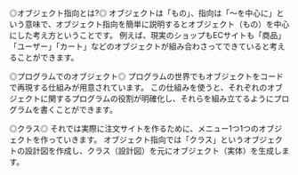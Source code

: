 ◎オブジェクト指向とは?◎
オブジェクトは「もの」、指向は「〜を中心に」という意味で、オブジェクト指向を簡単に説明するとオブジェクト（もの）を中心にした考え方ということです。
例えば、現実のショップもECサイトも「商品」「ユーザー」「カート」などのオブジェクトが組み合わさってできていると考えることができます。

◎プログラムでのオブジェクト◎
プログラムの世界でもオブジェクトをコードで再現する仕組みが用意されています。
この仕組みを使うと、それぞれのオブジェクトに関するプログラムの役割が明確化し、それらを組み立てるようにプログラムを書くことができます。

◎クラス◎
それでは実際に注文サイトを作るために、メニュー1つ1つのオブジェクトを作っていきます。
オブジェクト指向では「クラス」というオブジェクトの設計図を作成し、クラス（設計図）を元にオブジェクト（実体）を生成します。

